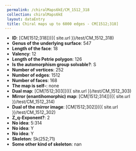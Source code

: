 ```yaml
--- 
 permalink: /chiralMaps6kE/CM_1512_318 
 collection: chiralMaps6kE
 layout: dataEntry
 title: Chiral maps up to 6000 edges - CM[1512;318]
---
```


- **ID**: [CM[1512;318]]({{ site.url }}/test/CM_1512_318)
- **Genus of the underlying surface**: 547
- **Length of the face**: 18
- **Valency**: 12
- **Length of the Petrie polygon**: 126
- **Is the automorphism group solvable?**: S
- **Number of vertices**: 252
- **Number of edges**: 1512
- **Number of faces**: 168
- **The map is self-**: none
- **Dual map**: [CM[1512;303]]({{ site.url }}/test/CM_1512_303)
- **Mirror (enantihomorphic) map**: [CM[1512;314]]({{ site.url }}/test/CM_1512_314)
- **Dual of the mirror image**: [CM[1512;302]]({{ site.url }}/test/CM_1512_302)
- **Z_q-Exponent?**: 2
- **No idea**:  5:314
- **No idea**: Y
- **No idea**: Y
- **Skeleton**: Sk(252;71)
- **Some other kind of skeleton**: nan
